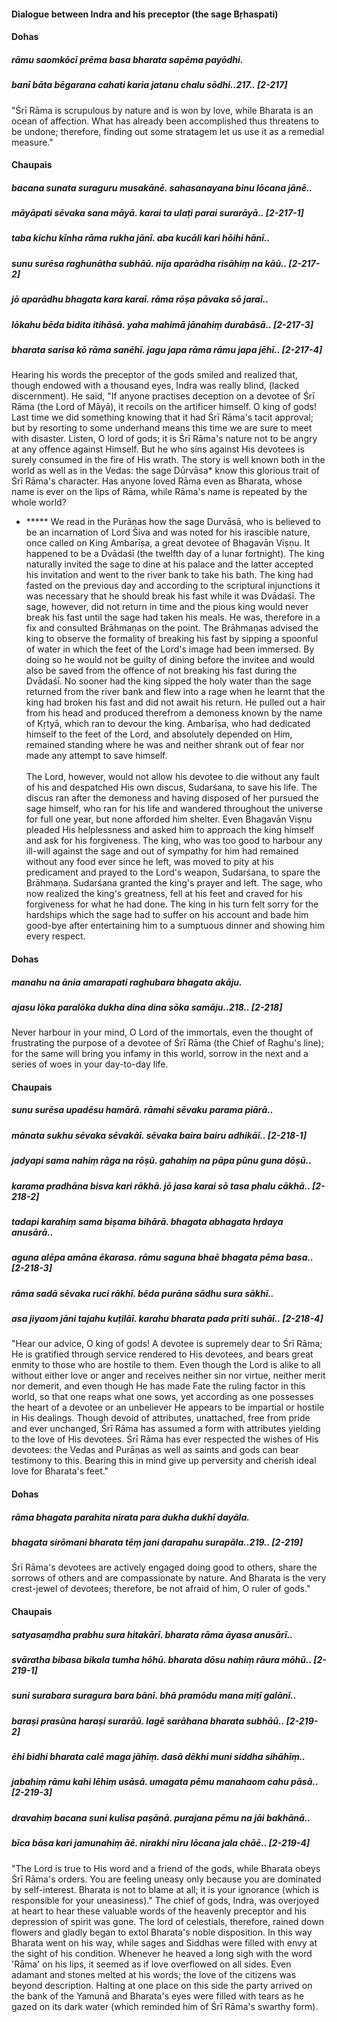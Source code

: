 #### Dialogue between Indra and his preceptor (the sage Bṛhaspati)

#### Dohas

##### rāmu saomkōcī prēma basa bharata sapēma payōdhi.
##### banī bāta bēgarana cahati karia jatanu chalu sōdhi..217.. [2-217]

"Śrī Rāma is scrupulous by nature and is won by love, while Bharata is an ocean of affection. What has already been accomplished thus threatens to be undone; therefore, finding out some stratagem let us use it as a remedial measure."

#### Chaupais

##### bacana sunata suraguru musakānē. sahasanayana binu lōcana jānē..
##### māyāpati sēvaka sana māyā. karai ta ulaṭi parai surarāyā.. [2-217-1]
##### taba kichu kīnha rāma rukha jānī. aba kucāli kari hōihi hānī..
##### sunu surēsa raghunātha subhāū. nija aparādha risāhiṃ na kāū.. [2-217-2]
##### jō aparādhu bhagata kara karaī. rāma rōṣa pāvaka sō jaraī..
##### lōkahu bēda bidita itihāsā. yaha mahimā jānahiṃ durabāsā.. [2-217-3]
##### bharata sarisa kō rāma sanēhī. jagu japa rāma rāmu japa jēhī.. [2-217-4]

Hearing his words the preceptor of the gods smiled and realized that, though endowed with a thousand eyes, Indra was really blind, (lacked discernment). He said, "If anyone practises deception on a devotee of Śrī Rāma (the Lord of Māyā), it recoils on the artificer himself. O king of gods! Last time we did something knowing that it had Śrī Rāma's tacit approval; but by resorting to some underhand means this time we are sure to meet with disaster. Listen, O lord of gods; it is Śrī Rāma's nature not to be angry at any offence against Himself. But he who sins against His devotees is surely consumed in the fire of His wrath. The story is well known both in the world as well as in the Vedas: the sage Dūrvāsa* know this glorious trait of Śrī Rāma's character. Has anyone loved Rāma even as Bharata, whose name is ever on the lips of Rāma, while Rāma's name is repeated by the whole world?

- ***** We read in the Purāṇas how the sage Durvāsā, who is believed to be an incarnation of Lord Śiva and was noted for his irascible nature, once called on King Ambarīṣa, a great devotee of Bhagavān Viṣṇu. It happened to be a Dvādaśī (the twelfth day of a lunar fortnight). The king naturally invited the sage to dine at his palace and the latter accepted his invitation and went to the river bank to take his bath. The king had fasted on the previous day and according to the scriptural injunctions it was necessary that he should break his fast while it was Dvādaśī. The sage, however, did not return in time and the pious king would never break his fast until the sage had taken his meals. He was, therefore in a fix and consulted Brāhmaṇas on the point. The Brāhmaṇas advised the king to observe the formality of breaking his fast by sipping a spoonful of water in which the feet of the Lord's image had been immersed. By doing so he would not be guilty of dining before the invitee and would also be saved from the offence of not breaking his fast during the Dvādaśī. No sooner had the king sipped the holy water than the sage returned from the river bank and flew into a rage when he learnt that the king had broken his fast and did not await his return. He pulled out a hair from his head and produced therefrom a demoness known by the name of Kṛtyā, which ran to devour the king. Ambarīṣa, who had dedicated himself to the feet of the Lord, and absolutely depended on Him, remained standing where he was and neither shrank out of fear nor made any attempt to save himself. <br><br> The Lord, however, would not allow his devotee to die without any fault of his and despatched His own discus, Sudarśana, to save his life. The discus ran after the demoness and having disposed of her pursued the sage himself, who ran for his life and wandered throughout the universe for full one year, but none afforded him shelter. Even Bhagavān Viṣṇu pleaded His helplessness and asked him to approach the king himself and ask for his forgiveness. The king, who was too good to harbour any ill-will against the sage and out of sympathy for him had remained without any food ever since he left, was moved to pity at his predicament and prayed to the Lord's weapon, Sudarśana, to spare the Brāhmaṇa. Sudarśana granted the king's prayer and left. The sage, who now realized the king's greatness, fell at his feet and craved for his forgiveness for what he had done. The king in his turn felt sorry for the hardships which the sage had to suffer on his account and bade him good-bye after entertaining him to a sumptuous dinner and showing him every respect.

#### Dohas

##### manahu na ānia amarapati raghubara bhagata akāju.
##### ajasu lōka paralōka dukha dina dina sōka samāju..218.. [2-218]

Never harbour in your mind, O Lord of the immortals, even the thought of frustrating the purpose of a devotee of Śrī Rāma (the Chief of Raghu's line); for the same will bring you infamy in this world, sorrow in the next and a series of woes in your day-to-day life.

#### Chaupais

##### sunu surēsa upadēsu hamārā. rāmahi sēvaku parama piārā..
##### mānata sukhu sēvaka sēvakāī. sēvaka baira bairu adhikāī.. [2-218-1]
##### jadyapi sama nahiṃ rāga na rōṣū. gahahiṃ na pāpa pūnu guna dōṣū..
##### karama pradhāna bisva kari rākhā. jō jasa karai sō tasa phalu cākhā.. [2-218-2]
##### tadapi karahiṃ sama biṣama bihārā. bhagata abhagata hṛdaya anusārā..
##### aguna alēpa amāna ēkarasa. rāmu saguna bhaē bhagata pēma basa.. [2-218-3]
##### rāma sadā sēvaka ruci rākhī. bēda purāna sādhu sura sākhī..
##### asa jiyaom jāni tajahu kuṭilāī. karahu bharata pada prīti suhāī.. [2-218-4]

"Hear our advice, O king of gods! A devotee is supremely dear to Śrī Rāma; He is gratified through service rendered to His devotees, and bears great enmity to those who are hostile to them. Even though the Lord is alike to all without either love or anger and receives neither sin nor virtue, neither merit nor demerit, and even though He has made Fate the ruling factor in this world, so that one reaps what one sows, yet according as one possesses the heart of a devotee or an unbeliever He appears to be impartial or hostile in His dealings. Though devoid of attributes, unattached, free from pride and ever unchanged, Śrī Rāma has assumed a form with attributes yielding to the love of His devotees. Śrī Rāma has ever respected the wishes of His devotees: the Vedas and Purāṇas as well as saints and gods can bear testimony to this. Bearing this in mind give up perversity and cherish ideal love for Bharata's feet."

#### Dohas

##### rāma bhagata parahita nirata para dukha dukhī dayāla.
##### bhagata sirōmani bharata tēṃ jani ḍarapahu surapāla..219.. [2-219]

Śrī Rāma's devotees are actively engaged doing good to others, share the sorrows of others and are compassionate by nature. And Bharata is the very crest-jewel of devotees; therefore, be not afraid of him, O ruler of gods."

#### Chaupais

##### satyasaṃdha prabhu sura hitakārī. bharata rāma āyasa anusārī..
##### svāratha bibasa bikala tumha hōhū. bharata dōsu nahiṃ rāura mōhū.. [2-219-1]
##### suni surabara suragura bara bānī. bhā pramōdu mana miṭī galānī..
##### baraṣi prasūna haraṣi surarāū. lagē sarāhana bharata subhāū.. [2-219-2]
##### ēhi bidhi bharata calē maga jāhīṃ. dasā dēkhi muni siddha sihāhīṃ..
##### jabahiṃ rāmu kahi lēhiṃ usāsā. umagata pēmu manahaom cahu pāsā.. [2-219-3]
##### dravahiṃ bacana suni kulisa paṣānā. purajana pēmu na jāi bakhānā..
##### bīca bāsa kari jamunahiṃ āē. nirakhi nīru lōcana jala chāē.. [2-219-4]

"The Lord is true to His word and a friend of the gods, while Bharata obeys Śrī Rāma's orders. You are feeling uneasy only because you are dominated by self-interest. Bharata is not to blame at all; it is your ignorance (which is responsible for your uneasiness)." The chief of gods, Indra, was overjoyed at heart to hear these valuable words of the heavenly preceptor and his depression of spirit was gone. The lord of celestials, therefore, rained down flowers and gladly began to extol Bharata's noble disposition. In this way Bharata went on his way, while sages and Siddhas were filled with envy at the sight of his condition. Whenever he heaved a long sigh with the word 'Rāma' on his lips, it seemed as if love overflowed on all sides. Even adamant and stones melted at his words; the love of the citizens was beyond description. Halting at one place on this side the party arrived on the bank of the Yamunā and Bharata's eyes were filled with tears as he gazed on its dark water (which reminded him of Śrī Rāma's swarthy form).